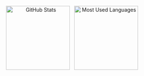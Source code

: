 <!--## Hi there 👋-->

<!--
**thuang323/thuang323** is a ✨ _special_ ✨ repository because its `README.md` (this file) appears on your GitHub profile.

Here are some ideas to get you started:

- 🔭 I’m currently working on ...
- 🌱 I’m currently learning ...
- 👯 I’m looking to collaborate on ...
- 🤔 I’m looking for help with ...
- 💬 Ask me about ...
- 📫 How to reach me: ...
- 😄 Pronouns: ...
- ⚡ Fun fact: ...
-->


<div align="center">
    <p>
        <img height=175 alt="GitHub Stats" src="https://github-readme-stats.vercel.app/api?username=thuang323&show_icons=true&rank_icon=github&count_private=true&theme=dark&include_all_files=true" />&nbsp;&nbsp;
        <img height=175 alt="Most Used Languages" src="https://github-readme-stats.vercel.app/api/top-langs/?username=thuang323&layout=compact&theme=dark" />&nbsp;&nbsp;
    </p>
</div>
